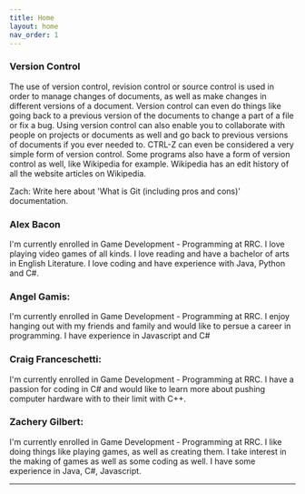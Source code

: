 ```yaml
---
title: Home
layout: home
nav_order: 1
---
```


### Version Control
The use of version control, revision control or source control is used in order to manage changes of documents, as well as make changes in different versions of a document. Version control can even do things like going back to a previous version of the documents to change a part of a file or fix a bug. Using version control can also enable you to collaborate with people on projects or documents as well and go back to previous versions of documents if you ever needed to.
CTRL-Z can even be considered a very simple form of version control. Some programs also have a form of version control as well, like Wikipedia for example. Wikipedia has an edit history of all the website articles on Wikipedia.

Zach: Write here about 'What is Git (including pros and cons)' documentation.

### Alex Bacon
I'm currently enrolled in Game Development - Programming at RRC. I love playing video games of all kinds. I love reading and have a bachelor of arts in English Literature. I love coding and have experience with Java, Python and C#. 

### Angel Gamis:
I'm currently enrolled in Game Development - Programming at RRC. I enjoy hanging out with my friends and family and would like to persue a career in programming. I have experience in Javascript and C#

### Craig Franceschetti:
I'm currently enrolled in Game Development - Programming at RRC. I have a passion for coding in C# and would like to learn more about pushing computer hardware with to their limit with C++.

### Zachery Gilbert: 
I'm currently enrolled in Game Development - Programming at RRC. I like doing things like playing games, as well as creating them. I take interest in the making of games as well as some coding as well. I have some experience in Java, C#, Javascript.

----

[Just the Docs]: https://just-the-docs.github.io/just-the-docs/
[GitHub Pages]: https://docs.github.com/en/pages
[README]: [https://github.com/just-the-docs/just-the-docs-template/blob/main/README.md](https://github.com/StungEye-RRC/Just-The-Docs-Template#readme)
[Jekyll]: https://jekyllrb.com
[Markdown Syntax]: https://docs.github.com/en/get-started/writing-on-github/getting-started-with-writing-and-formatting-on-github/basic-writing-and-formatting-syntax
